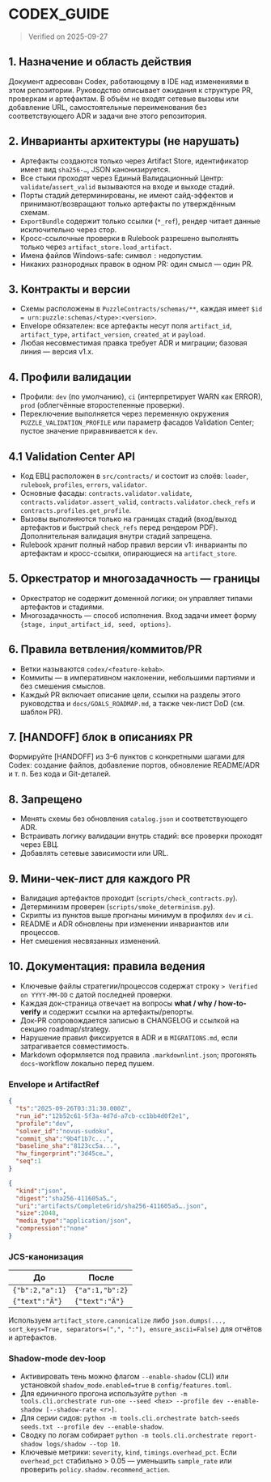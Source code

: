 # CODEX_GUIDE

> Verified on 2025-09-27

## 1. Назначение и область действия
Документ адресован Codex, работающему в IDE над изменениями в этом репозитории. Руководство описывает ожидания к структуре PR, проверкам и артефактам. В объём не входят сетевые вызовы или добавление URL, самостоятельные переименования без соответствующего ADR и задачи вне этого репозитория.

## 2. Инварианты архитектуры (не нарушать)
- Артефакты создаются только через Artifact Store, идентификатор имеет вид `sha256-…`, JSON канонизируется.
- Все стыки проходят через Единый Валидационный Центр: `validate`/`assert_valid` вызываются на входе и выходе стадий.
- Порты стадий детерминированы, не имеют сайд-эффектов и принимают/возвращают только артефакты по утверждённым схемам.
- `ExportBundle` содержит только ссылки (`*_ref`), рендер читает данные исключительно через стор.
- Кросс-ссылочные проверки в Rulebook разрешено выполнять только через `artifact_store.load_artifact`.
- Имена файлов Windows-safe: символ `:` недопустим.
- Никаких разнородных правок в одном PR: один смысл — один PR.

## 3. Контракты и версии
- Схемы расположены в `PuzzleContracts/schemas/**`, каждая имеет `$id = urn:puzzle:schemas/<type>:<version>`.
- Envelope обязателен: все артефакты несут поля `artifact_id`, `artifact_type`, `artifact_version`, `created_at` и `payload`.
- Любая несовместимая правка требует ADR и миграции; базовая линия — версия v1.x.

## 4. Профили валидации
- Профили: `dev` (по умолчанию), `ci` (интерпретирует WARN как ERROR), `prod` (облегчённые второстепенные проверки).
- Переключение выполняется через переменную окружения `PUZZLE_VALIDATION_PROFILE` или параметр фасадов Validation Center; пустое значение приравнивается к `dev`.

## 4.1 Validation Center API
- Код ЕВЦ расположен в `src/contracts/` и состоит из слоёв: `loader`, `rulebook`, `profiles`, `errors`, `validator`.
- Основные фасады: `contracts.validator.validate`, `contracts.validator.assert_valid`, `contracts.validator.check_refs` и `contracts.profiles.get_profile`.
- Вызовы выполняются только на границах стадий (вход/выход артефактов и быстрый `check_refs` перед рендером PDF). Дополнительная валидация внутри стадий запрещена.
- Rulebook хранит полный набор правил версии v1: инварианты по артефактам и кросс-ссылки, опирающиеся на `artifact_store`.

## 5. Оркестратор и многозадачность — границы
- Оркестратор не содержит доменной логики; он управляет типами артефактов и стадиями.
- Многозадачность — способ исполнения. Вход задачи имеет форму `{stage, input_artifact_id, seed, options}`.

## 6. Правила ветвления/коммитов/PR
- Ветки называются `codex/<feature-kebab>`.
- Коммиты — в императивном наклонении, небольшими партиями и без смешения смыслов.
- Каждый PR включает описание цели, ссылки на разделы этого руководства и `docs/GOALS_ROADMAP.md`, а также чек-лист DoD (см. шаблон PR).

## 7. [HANDOFF] блок в описаниях PR
Формируйте [HANDOFF] из 3–6 пунктов с конкретными шагами для Codex: создание файлов, добавление портов, обновление README/ADR и т. п. Без кода и Git-деталей.

## 8. Запрещено
- Менять схемы без обновления `catalog.json` и соответствующего ADR.
- Встраивать логику валидации внутрь стадий: все проверки проходят через ЕВЦ.
- Добавлять сетевые зависимости или URL.

## 9. Мини-чек-лист для каждого PR
- Валидация артефактов проходит (`scripts/check_contracts.py`).
- Детерминизм проверен (`scripts/smoke_determinism.py`).
- Скрипты из пунктов выше прогнаны минимум в профилях `dev` и `ci`.
- README и ADR обновлены при изменении инвариантов или процессов.
- Нет смешения несвязанных изменений.

## 10. Документация: правила ведения

- Ключевые файлы стратегии/процессов содержат строку `> Verified on YYYY-MM-DD`
  с датой последней проверки.
- Каждая док-страница отвечает на вопросы **what / why / how-to-verify** и
  содержит ссылки на артефакты/репорты.
- Док-PR сопровождается записью в CHANGELOG и ссылкой на секцию roadmap/strategy.
- Нарушение правил фиксируется в ADR и в `MIGRATIONS.md`, если затрагивается
  совместимость.
- Markdown оформляется под правила `.markdownlint.json`; прогонять
  `docs`-workflow локально перед пушем.

### Envelope и ArtifactRef

```json
{
  "ts":"2025-09-26T03:31:30.000Z",
  "run_id":"12b52c61-5f3a-4d7d-a7cb-cc1bb4d0f2e1",
  "profile":"dev",
  "solver_id":"novus-sudoku",
  "commit_sha":"9b4f1b7c...",
  "baseline_sha":"8123cc5a...",
  "hw_fingerprint":"3d45ce…",
  "seq":1
}
```

```json
{
  "kind":"json",
  "digest":"sha256-411605a5…",
  "uri":"artifacts/CompleteGrid/sha256-411605a5….json",
  "size":2048,
  "media_type":"application/json",
  "compression":"none"
}
```

### JCS-канонизация

| До | После |
| --- | --- |
| `{"b":2,"a":1}` | `{"a":1,"b":2}` |
| `{"text":"Ä"}` | `{"text":"Ä"}` |

Используем `artifact_store.canonicalize` либо `json.dumps(..., sort_keys=True,
separators=(",", ":"), ensure_ascii=False)` для отчётов и артефактов.

### Shadow-mode dev-loop

- Активировать тень можно флагом `--enable-shadow` (CLI) или установкой
  `shadow_mode.enabled=true` в `config/features.toml`.
- Для единичного прогона используйте `python -m tools.cli.orchestrate run-one --seed <hex> --profile dev --enable-shadow [--shadow-rate <r>]`.
- Для серии сидов: `python -m tools.cli.orchestrate batch-seeds seeds.txt --profile dev --enable-shadow`.
- Сводку по логам собирает `python -m tools.cli.orchestrate report-shadow logs/shadow --top 10`.
- Ключевые метрики: `severity`, `kind`, `timings.overhead_pct`. Если `overhead_pct`
  стабильно > 0.05 — уменьшить `sample_rate` или проверить `policy.shadow.recommend_action`.
